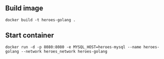 ## Build image
`docker build -t heroes-golang .`  
## Start container   
`docker run -d -p 8080:8080 -e MYSQL_HOST=heroes-mysql --name heroes-golang --network heroes_network heroes-golang`